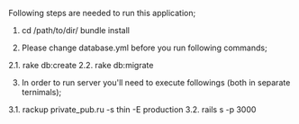 Following steps are needed to run this application;

1. cd /path/to/dir/ bundle install

2. Please change database.yml before you run following commands;


2.1. rake db:create
2.2. rake db:migrate



3. In order to run server you'll need to execute followings (both in separate ternimals);


3.1. rackup private_pub.ru -s thin -E production 
3.2. rails s -p 3000


